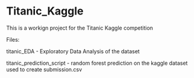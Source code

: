 # Titanic_Kaggle

This is a workign project for the Titanic Kaggle competition

Files:

titanic_EDA - Exploratory Data Analysis of the dataset

titanic_prediction_script - random forest prediction on the kaggle dataset used to create submission.csv
